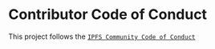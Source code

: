 # Contributor Code of Conduct

This project follows the [`IPFS Community Code of Conduct`](https://github.com/ipfs/community/blob/master/code-of-conduct.md)
